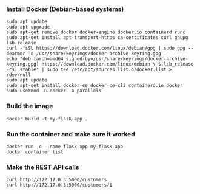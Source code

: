### Install Docker (Debian-based systems)

```
sudo apt update
sudo apt upgrade
sudo apt-get remove docker docker-engine docker.io containerd runc
sudo apt-get install apt-transport-https ca-certificates curl gnupg lsb-release
curl -fsSL https://download.docker.com/linux/debian/gpg | sudo gpg --dearmor -o /usr/share/keyrings/docker-archive-keyring.gpg
echo "deb [arch=amd64 signed-by=/usr/share/keyrings/docker-archive-keyring.gpg] https://download.docker.com/linux/debian \ $(lsb_release -cs) stable" | sudo tee /etc/apt/sources.list.d/docker.list > /dev/null
sudo apt update
sudo apt-get install docker-ce docker-ce-cli containerd.io docker
sudo usermod -G docker -a parallels`
```

### Build the image

`docker build -t my-flask-app .`

### Run the container and make sure it worked

```
docker run -d --name flask-app my-flask-app
docker container list
```

### Make the REST API calls

```
curl http://172.17.0.3:5000/customers
curl http://172.17.0.3:5000/customers/1

```
